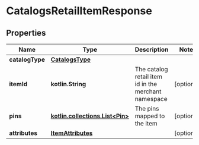 
# CatalogsRetailItemResponse

## Properties
Name | Type | Description | Notes
------------ | ------------- | ------------- | -------------
**catalogType** | [**CatalogsType**](CatalogsType.md) |  | 
**itemId** | **kotlin.String** | The catalog retail item id in the merchant namespace |  [optional]
**pins** | [**kotlin.collections.List&lt;Pin&gt;**](Pin.md) | The pins mapped to the item |  [optional]
**attributes** | [**ItemAttributes**](ItemAttributes.md) |  |  [optional]




